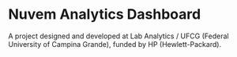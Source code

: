 Nuvem Analytics Dashboard
==========================

A project designed and developed at Lab Analytics / UFCG (Federal University of Campina Grande), funded by HP (Hewlett-Packard).
